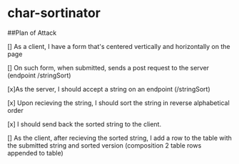 # char-sortinator

##Plan of Attack

[] As a client, I have a form that's centered vertically and horizontally on the page

[] On such form, when submitted, sends a post request to the server (endpoint /stringSort)

[x]As the server, I should accept a string on an endpoint (/stringSort) 

  [x] Upon recieving the string, I should sort the string in reverse alphabetical order
  
  [x] I should send back the sorted string to the client.

[] As the client, after recieving the sorted string, I add a row to the table with the submitted string and sorted version (composition 2 table rows appended to table)

